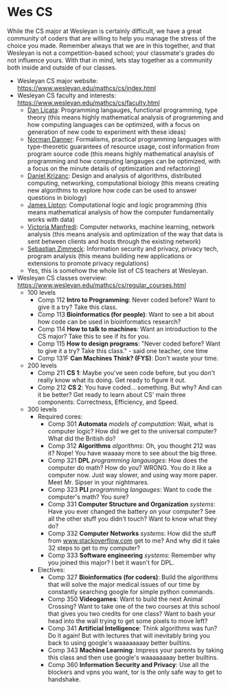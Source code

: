 # Wes CS

While the CS major at Wesleyan is certainly difficult, we have a great community of coders that are willing to help you manage the stress of the choice you made. Remember always that we are in this together, and that Wesleyan is not a competition-based school; your classmate's grades do not influence yours. With that in mind, lets stay together as a community both inside and outside of our classes.

- Wesleyan CS major website: https://www.wesleyan.edu/mathcs/cs/index.html
- Wesleyan CS faculty and interests: https://www.wesleyan.edu/mathcs/cs/faculty.html
    - [Dan Licata](https://www.wesleyan.edu/academics/faculty/dlicata/profile.html): Programming langauges, functional programming, type theory (this means highly mathematical analysis of programming and how computing languages can be optimized, with a focus on generation of new code to experiment with these ideas)
    - [Norman Danner](https://www.wesleyan.edu/academics/faculty/ndanner/profile.html): Formalisms, practical programming languages with type-theoretic guarantees of resource usage, cost information from program source code (this means highly mathematical anaylsis of programming and how computing langauges can be optimized, with a focus on the minute details of optimization and refactoring)
    - [Daniel Krizanc](https://www.wesleyan.edu/academics/faculty/dkrizanc/profile.html): Design and analysis of algorithms, distributed computing, networking, computational biology (this means creating new algorithms to explore how code can be used to answer questions in biology)
    - [James Lipton](https://www.wesleyan.edu/academics/faculty/jlipton/profile.html): Computational logic and logic programming (this means mathematical analysis of how the computer fundamentally works with data)
    - [Victoria Manfredi](https://www.wesleyan.edu/academics/faculty/vumanfredi/profile.html): Computer networks, machine learning, network analysis (this means analysis and optimization of the way that data is sent between clients and hosts through the existing network)
    - [Sebastian Zimmeck](https://www.wesleyan.edu/academics/faculty/szimmeck/profile.html): Information security and privacy, privacy tech, program analysis (this means building new applications or extensions to promote privacy regulations)
    - Yes, this is somehow the whole list of CS teachers at Wesleyan. 
- Wesleyan CS classes overview: https://www.wesleyan.edu/mathcs/cs/regular_courses.html
    - 100 levels
        - Comp 112 **Intro to Programming**: Never coded before? Want to give it a try? Take this class.
        - Comp 113 **Bioinformatics (for people)**: Want to see a bit about how code can be used in bioinformatics research?
        - Comp 114 **How to talk to machines**: Want an introduction to the CS major? Take this to see if its for you.
        - Comp 115 **How to design programs**: "Never coded before? Want to give it a try? Take this class." - said one teacher, one time
        - Comp 131F **Can Machines Think? (FYS)**: Don't waste your time.
    - 200 levels
        - Comp 211 **CS 1**: Maybe you've seen code before, but you don't really know what its doing. Get ready to figure it out.
        - Comp 212 **CS 2**: You have coded... something. But why? And can it be better? Get ready to learn about CS' main three components: Correctness, Efficiency, and Speed.
    - 300 levels
        - Required cores:
            - Comp 301 **Automata** *models of computation*: Wait, what is computer logic? How did we get to the universal computer? What did the British do?
            - Comp 312 **Algorithms** *algorithms*: Oh, you thought 212 was it? Nope! You have waaaay more to see about the big three.
            - Comp 321 **DPL** *programming langauages*: How does the computer do math? How do you? WRONG. You do it like a computer now. Just way slower, and using way more paper. Meet Mr. Sipser in your nightmares.
            - Comp 323 **PLI** *programming langauges*: Want to code the computer's math? You sure?
            - Comp 331 **Computer Structure and Organization** *systems*: Have you ever changed the battery on your computer? See all the other stuff you didn't touch? Want to know what they do?
            - Comp 332 **Computer Networks** *systems*: How did the stuff from www.stackoverflow.com get to me? And why did it take 32 steps to get to my computer?
            - Comp 333 **Software engineering** *systems*: Remember why you joined this major? I bet it wasn't for DPL.
        - Electives:
            - Comp 327 **Bioinformatics (for coders)**: Build the algorithms that will solve the major medical issues of our time by constantly searching google for simple python commands.
            - Comp 350 **Videogames**: Want to build the next Animal Crossing? Want to take one of the two courses at this school that gives you two credits for one class? Want to bash your head into the wall trying to get some pixels to move left?
            - Comp 341 **Artificial Intelligence**: Think algorithms was fun? Do it again! But with lectures that will inevitably bring you back to using google's waaaaaaaay better builtins.
            - Comp 343 **Machine Learning**: Impress your parents by taking this class and then use google's waaaaaaaay better builtins.
            - Comp 360 **Information Security and Privacy**: Use all the blockers and vpns you want, tor is the only safe way to get to handshake.